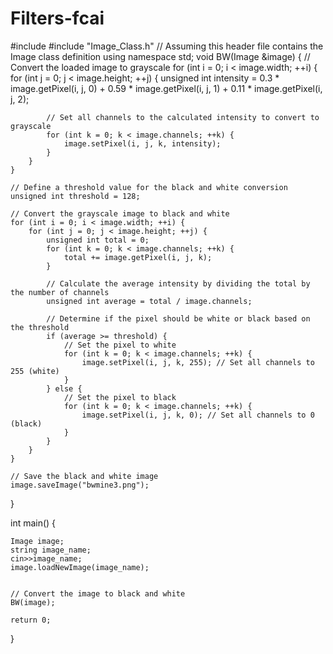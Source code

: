 # Filters-fcai
#include <iostream>
#include "Image_Class.h" // Assuming this header file contains the Image class definition
using namespace std;
void BW(Image &image) {
    // Convert the loaded image to grayscale
    for (int i = 0; i < image.width; ++i) {
        for (int j = 0; j < image.height; ++j) {
            unsigned int intensity = 0.3 * image.getPixel(i, j, 0) +
                                     0.59 * image.getPixel(i, j, 1) +
                                     0.11 * image.getPixel(i, j, 2);

            // Set all channels to the calculated intensity to convert to grayscale
            for (int k = 0; k < image.channels; ++k) {
                image.setPixel(i, j, k, intensity);
            }
        }
    }

    // Define a threshold value for the black and white conversion
    unsigned int threshold = 128;

    // Convert the grayscale image to black and white
    for (int i = 0; i < image.width; ++i) {
        for (int j = 0; j < image.height; ++j) {
            unsigned int total = 0;
            for (int k = 0; k < image.channels; ++k) {
                total += image.getPixel(i, j, k);
            }

            // Calculate the average intensity by dividing the total by the number of channels
            unsigned int average = total / image.channels;

            // Determine if the pixel should be white or black based on the threshold
            if (average >= threshold) {
                // Set the pixel to white
                for (int k = 0; k < image.channels; ++k) {
                    image.setPixel(i, j, k, 255); // Set all channels to 255 (white)
                }
            } else {
                // Set the pixel to black
                for (int k = 0; k < image.channels; ++k) {
                    image.setPixel(i, j, k, 0); // Set all channels to 0 (black)
                }
            }
        }
    }

    // Save the black and white image
    image.saveImage("bwmine3.png");
}

int main() {

    Image image;
    string image_name;
    cin>>image_name;
    image.loadNewImage(image_name);


    // Convert the image to black and white
    BW(image);

    return 0;
}
